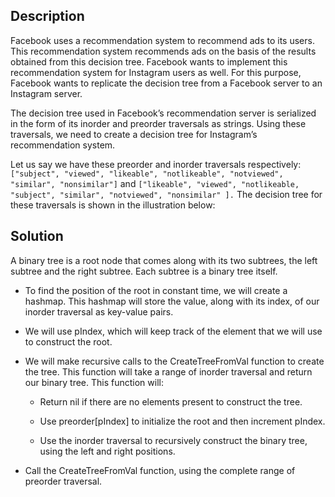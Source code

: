 ## Description

Facebook uses a recommendation system to recommend ads to its users. This recommendation system recommends ads on the basis of the results obtained from this decision tree. Facebook wants to implement this recommendation system for Instagram users as well. For this purpose, Facebook wants to replicate the decision tree from a Facebook server to an Instagram server.

The decision tree used in Facebook’s recommendation server is serialized in the form of its inorder and preorder traversals as strings. Using these traversals, we need to create a decision tree for Instagram’s recommendation system.

Let us say we have these preorder and inorder traversals respectively: `["subject", "viewed", "likeable", "notlikeable", "notviewed", "similar", "nonsimilar"]` and `["likeable", "viewed", "notlikeable, "subject", "similar", "notviewed", "nonsimilar" ].` The decision tree for these traversals is shown in the illustration below:

## Solution

A binary tree is a root node that comes along with its two subtrees, the left subtree and the right subtree. Each subtree is a binary tree itself.

* To find the position of the root in constant time, we will create a hashmap. This hashmap will store the value, along with its index, of our inorder traversal as key-value pairs.

* We will use pIndex, which will keep track of the element that we will use to construct the root.

* We will make recursive calls to the CreateTreeFromVal function to create the tree. This function will take a range of inorder traversal and return our binary tree. This function will:

	* Return nil if there are no elements present to construct the tree.

	* Use preorder[pIndex] to initialize the root and then increment pIndex.

	* Use the inorder traversal to recursively construct the binary tree, using the left and right positions.

* Call the CreateTreeFromVal function, using the complete range of preorder traversal.













